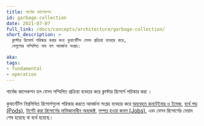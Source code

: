 ```yaml
---
title: গার্বেজ কালেকশন
id: garbage-collection
date: 2021-07-07
full_link: /docs/concepts/architecture/garbage-collection/
short_description: >
  ক্লাস্টার রিসোর্স পরিস্কার করার জন্য কুবার্নেটিস যেসব প্রক্রিয়া ব্যবহার করে, 
  সেগুলোর সম্মিলিত নাম হল আবর্জনা সংগ্রহ।

aka: 
tags:
- fundamental
- operation
---
```


গার্বেজ কালেকশন হল যেসব সম্মিলিত প্রক্রিয়া ব্যবহার করে ক্লাস্টার 
রিসোর্স পরিস্কার করা । 

<!--more-->

কুবার্নেটিস নিম্নলিখিত রিসোর্সগুলো পরিস্কার করতে আবর্জনা সংগ্রহ ব্যবহার করে
[অব্যবহৃত কনটেইনার ও ইমেজ](/docs/concepts/architecture/garbage-collection/#containers-images),
[ব্যর্থ পড (Pods)](/docs/concepts/workloads/pods/pod-lifecycle/#pod-garbage-collection),
[টার্গেট করা রিসোর্সের মালিকানাধীন অবজেক্ট](/docs/concepts/overview/working-with-objects/owners-dependents/),
[সম্পন্ন হওয়া জবস (Jobs)](/docs/concepts/workloads/controllers/ttlafterfinished/), এবং যেসব রিসোর্সের 
মেয়াদ শেষ হয়েছে বা ব্যর্থ হয়েছে।

